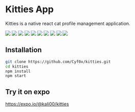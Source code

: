 # Kitties App

Kitties is a native react cat profile management application.<br />

![](./Images/screenshoot/01.png)
![](./Images/screenshoot/02.png)
![](./Images/screenshoot/03.png)
![](./Images/screenshoot/04.png)
![](./Images/screenshoot/05.png)
![](./Images/screenshoot/06.png)
![](./Images/screenshoot/07.png)
![](./Images/screenshoot/08.png)
![](./Images/screenshoot/09.png)
![](./Images/screenshoot/10.png)


## Installation


```bash
git clone https://github.com/Cyf0x/kitties.git
cd kitties
npm install
npm start
```


## Try it on expo
<a href="https://expo.io/@kali00/kitties">https://expo.io/@kali00/kitties</a>

